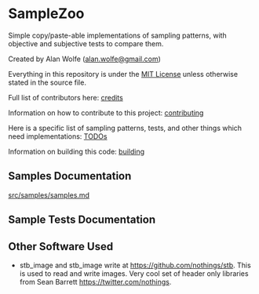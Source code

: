 # SampleZoo
Simple copy/paste-able implementations of sampling patterns, with objective and subjective tests to compare them.

Created by Alan Wolfe (alan.wolfe@gmail.com)

Everything in this repository is under the [MIT License](LICENSE) unless otherwise stated in the source file.

Full list of contributors here: [credits](credits.md)

Information on how to contribute to this project: [contributing](contributing.md)

Here is a specific list of sampling patterns, tests, and other things which need implementations: [TODOs](todos.md)

Information on building this code: [building](building.md)

## Samples Documentation

[src/samples/samples.md](src/samples/samples.md)

## Sample Tests Documentation

## Other Software Used

* stb_image and stb_image write at https://github.com/nothings/stb.  This is used to read and write images. Very cool set of header only libraries from Sean Barrett https://twitter.com/nothings.
